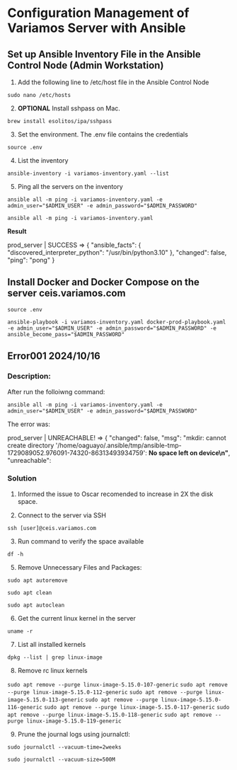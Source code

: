# Configuration Management of Variamos Server with Ansible

## Set up Ansible Inventory File in the Ansible Control Node (Admin Workstation)

1. Add the following line to /etc/host file in the Ansible Control Node

`sudo nano /etc/hosts`

2. **OPTIONAL** Install  sshpass on Mac. 

`brew install esolitos/ipa/sshpass`

3. Set the environment. The .env file contains the credentials

`source .env`

4. List the inventory

`ansible-inventory -i variamos-inventory.yaml --list`

5. Ping all the servers on the inventory

`ansible all -m ping -i variamos-inventory.yaml -e admin_user="$ADMIN_USER" -e admin_password="$ADMIN_PASSWORD"`

`ansible all -m ping -i variamos-inventory.yaml`

**Result**

prod_server | SUCCESS => {
    "ansible_facts": {
        "discovered_interpreter_python": "/usr/bin/python3.10"
    },
    "changed": false,
    "ping": "pong"
}


## Install Docker and Docker Compose on the server ceis.variamos.com

`source .env`

`ansible-playbook -i variamos-inventory.yaml docker-prod-playbook.yaml -e admin_user="$ADMIN_USER" -e admin_password="$ADMIN_PASSWORD" -e ansible_become_pass="$ADMIN_PASSWORD"`

## Error001 2024/10/16

### **Description:**

After run the folloiwng command:

`ansible all -m ping -i variamos-inventory.yaml -e admin_user="$ADMIN_USER" -e admin_password="$ADMIN_PASSWORD"`

The error was:

prod_server | UNREACHABLE! => {
"changed": false,
"msg": "mkdir: cannot create directory '/home/oaguayo/.ansible/tmp/ansible-tmp-1729089052.976091-74320-86313493934759': **No space left on device\n"**,
"unreachable":

### Solution

1. Informed the issue to Oscar recomended to increase in 2X the disk space.

2. Connect to the server via SSH

`ssh [user]@ceis.variamos.com`

3. Run command to verify the space available

`df -h`

5. Remove Unnecessary Files and Packages:

`sudo apt autoremove`

`sudo apt clean`

`sudo apt autoclean`

6. Get the current linux kernel in the server

`uname -r`

7. List all installed kernels

`dpkg --list | grep linux-image`

8. Remove rc linux kernels

`sudo apt remove --purge linux-image-5.15.0-107-generic`
`sudo apt remove --purge linux-image-5.15.0-112-generic`
`sudo apt remove --purge linux-image-5.15.0-113-generic`
`sudo apt remove --purge linux-image-5.15.0-116-generic`
`sudo apt remove --purge linux-image-5.15.0-117-generic`
`sudo apt remove --purge linux-image-5.15.0-118-generic`
`sudo apt remove --purge linux-image-5.15.0-119-generic`

9. Prune the journal logs using journalctl:

`sudo journalctl --vacuum-time=2weeks`

`sudo journalctl --vacuum-size=500M`

